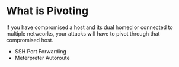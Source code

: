 # What is Pivoting
If you have compromised a host and its dual homed or connected to multiple netweorks, your attacks will have to pivot through that compromised host.

- SSH Port Forwarding
- Meterpreter Autoroute